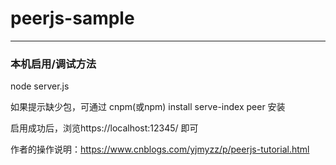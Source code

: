 # peerjs-sample

---

### 本机启用/调试方法

node server.js

如果提示缺少包，可通过 cnpm(或npm) install serve-index peer 安装

启用成功后，浏览https://localhost:12345/ 即可

作者的操作说明：https://www.cnblogs.com/yjmyzz/p/peerjs-tutorial.html
